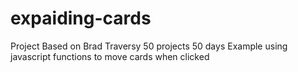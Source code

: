 # expaiding-cards
Project Based on Brad Traversy 50 projects 50 days
Example using javascript functions to move cards when clicked
